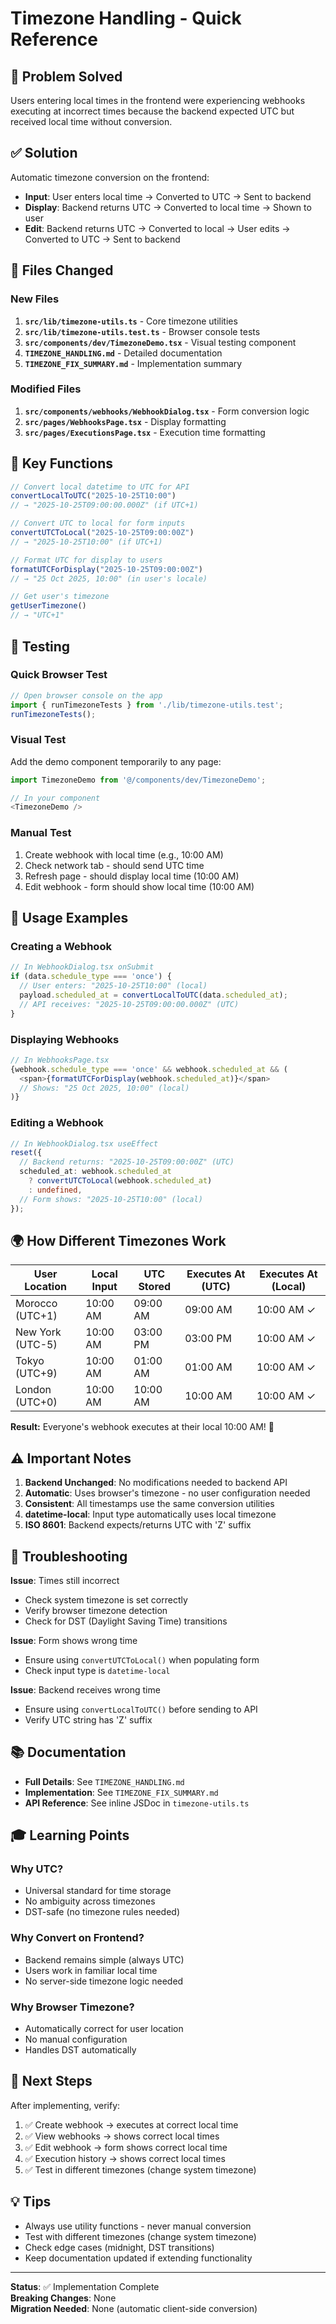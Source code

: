 # Timezone Handling - Quick Reference

## 🎯 Problem Solved

Users entering local times in the frontend were experiencing webhooks executing at incorrect times because the backend expected UTC but received local time without conversion.

## ✅ Solution

Automatic timezone conversion on the frontend:
- **Input**: User enters local time → Converted to UTC → Sent to backend
- **Display**: Backend returns UTC → Converted to local time → Shown to user
- **Edit**: Backend returns UTC → Converted to local → User edits → Converted to UTC → Sent to backend

## 📁 Files Changed

### New Files
1. **`src/lib/timezone-utils.ts`** - Core timezone utilities
2. **`src/lib/timezone-utils.test.ts`** - Browser console tests
3. **`src/components/dev/TimezoneDemo.tsx`** - Visual testing component
4. **`TIMEZONE_HANDLING.md`** - Detailed documentation
5. **`TIMEZONE_FIX_SUMMARY.md`** - Implementation summary

### Modified Files
1. **`src/components/webhooks/WebhookDialog.tsx`** - Form conversion logic
2. **`src/pages/WebhooksPage.tsx`** - Display formatting
3. **`src/pages/ExecutionsPage.tsx`** - Execution time formatting

## 🔧 Key Functions

```typescript
// Convert local datetime to UTC for API
convertLocalToUTC("2025-10-25T10:00") 
// → "2025-10-25T09:00:00.000Z" (if UTC+1)

// Convert UTC to local for form inputs
convertUTCToLocal("2025-10-25T09:00:00Z") 
// → "2025-10-25T10:00" (if UTC+1)

// Format UTC for display to users
formatUTCForDisplay("2025-10-25T09:00:00Z") 
// → "25 Oct 2025, 10:00" (in user's locale)

// Get user's timezone
getUserTimezone() 
// → "UTC+1"
```

## 🧪 Testing

### Quick Browser Test
```javascript
// Open browser console on the app
import { runTimezoneTests } from './lib/timezone-utils.test';
runTimezoneTests();
```

### Visual Test
Add the demo component temporarily to any page:
```typescript
import TimezoneDemo from '@/components/dev/TimezoneDemo';

// In your component
<TimezoneDemo />
```

### Manual Test
1. Create webhook with local time (e.g., 10:00 AM)
2. Check network tab - should send UTC time
3. Refresh page - should display local time (10:00 AM)
4. Edit webhook - form should show local time (10:00 AM)

## 📝 Usage Examples

### Creating a Webhook
```typescript
// In WebhookDialog.tsx onSubmit
if (data.schedule_type === 'once') {
  // User enters: "2025-10-25T10:00" (local)
  payload.scheduled_at = convertLocalToUTC(data.scheduled_at);
  // API receives: "2025-10-25T09:00:00.000Z" (UTC)
}
```

### Displaying Webhooks
```typescript
// In WebhooksPage.tsx
{webhook.schedule_type === 'once' && webhook.scheduled_at && (
  <span>{formatUTCForDisplay(webhook.scheduled_at)}</span>
  // Shows: "25 Oct 2025, 10:00" (local)
)}
```

### Editing a Webhook
```typescript
// In WebhookDialog.tsx useEffect
reset({
  // Backend returns: "2025-10-25T09:00:00Z" (UTC)
  scheduled_at: webhook.scheduled_at 
    ? convertUTCToLocal(webhook.scheduled_at) 
    : undefined,
  // Form shows: "2025-10-25T10:00" (local)
});
```

## 🌍 How Different Timezones Work

| User Location | Local Input | UTC Stored | Executes At (UTC) | Executes At (Local) |
|--------------|-------------|------------|-------------------|---------------------|
| Morocco (UTC+1) | 10:00 AM | 09:00 AM | 09:00 AM | 10:00 AM ✓ |
| New York (UTC-5) | 10:00 AM | 03:00 PM | 03:00 PM | 10:00 AM ✓ |
| Tokyo (UTC+9) | 10:00 AM | 01:00 AM | 01:00 AM | 10:00 AM ✓ |
| London (UTC+0) | 10:00 AM | 10:00 AM | 10:00 AM | 10:00 AM ✓ |

**Result:** Everyone's webhook executes at their local 10:00 AM! 🎉

## ⚠️ Important Notes

1. **Backend Unchanged**: No modifications needed to backend API
2. **Automatic**: Uses browser's timezone - no user configuration needed
3. **Consistent**: All timestamps use the same conversion utilities
4. **datetime-local**: Input type automatically uses local timezone
5. **ISO 8601**: Backend expects/returns UTC with 'Z' suffix

## 🐛 Troubleshooting

**Issue**: Times still incorrect
- Check system timezone is set correctly
- Verify browser timezone detection
- Check for DST (Daylight Saving Time) transitions

**Issue**: Form shows wrong time
- Ensure using `convertUTCToLocal()` when populating form
- Check input type is `datetime-local`

**Issue**: Backend receives wrong time
- Ensure using `convertLocalToUTC()` before sending to API
- Verify UTC string has 'Z' suffix

## 📚 Documentation

- **Full Details**: See `TIMEZONE_HANDLING.md`
- **Implementation**: See `TIMEZONE_FIX_SUMMARY.md`
- **API Reference**: See inline JSDoc in `timezone-utils.ts`

## 🎓 Learning Points

### Why UTC?
- Universal standard for time storage
- No ambiguity across timezones
- DST-safe (no timezone rules needed)

### Why Convert on Frontend?
- Backend remains simple (always UTC)
- Users work in familiar local time
- No server-side timezone logic needed

### Why Browser Timezone?
- Automatically correct for user location
- No manual configuration
- Handles DST automatically

## 🚀 Next Steps

After implementing, verify:
1. ✅ Create webhook → executes at correct local time
2. ✅ View webhooks → shows correct local times
3. ✅ Edit webhook → form shows correct local time
4. ✅ Execution history → shows correct local times
5. ✅ Test in different timezones (change system timezone)

## 💡 Tips

- Always use utility functions - never manual conversion
- Test with different timezones (change system timezone)
- Check edge cases (midnight, DST transitions)
- Keep documentation updated if extending functionality

---

**Status**: ✅ Implementation Complete  
**Breaking Changes**: None  
**Migration Needed**: None (automatic client-side conversion)

